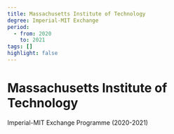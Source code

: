 ```yaml
---
title: Massachusetts Institute of Technology
degree: Imperial-MIT Exchange
period:
  - from: 2020
    to: 2021
tags: []
highlight: false
---
```


# Massachusetts Institute of Technology

Imperial-MIT Exchange Programme (2020-2021)
